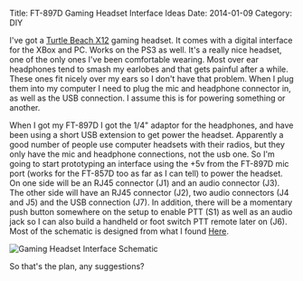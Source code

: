 Title: FT-897D Gaming Headset Interface Ideas
Date: 2014-01-09
Category: DIY

I've got a [Turtle Beach X12](http://www.turtlebeach.com/product-detail/xbox-headsets/ear-force-x12/56) gaming headset.  It comes with a digital interface for the XBox and PC.  Works on the PS3 as well.  It's a really nice headset, one of the only ones I've been comfortable wearing.  Most over ear headphones tend to smash my earlobes and that gets painful after a while.  These ones fit nicely over my ears so I don't have that problem.  When I plug them into my computer I need to plug the mic and headphone connector in, as well as the USB connection.  I assume this is for powering something or another.  

When I got my FT-897D I got the 1/4" adaptor for the headphones, and have been using a short USB extension to get power the headset.  Apparently a good number of people use computer headsets with their radios, but they only have the mic and headphone connections, not the usb one.  So I'm going to start prototyping an interface using the +5v from the FT-897D mic port (works for the FT-857D too as far as I can tell) to power the headset.  On one side will be an RJ45 connector (J1) and an audio connector (J3).  The other side will have an RJ45 connector (J2), two audio connectors (J4 and J5) and the USB connection (J7).  In addition, there will be a momentary push button somewhere on the setup to enable PTT (S1) as well as an audio jack so I can also build a handheld or foot switch PTT remote later on (J6).  Most of the schematic is designed from what I found [Here](http://charlessocci.com/2010/08/27/computer-headset-on-yaesu-ft-857d/).  

![Gaming Headset Interface Schematic]({filename}/images/X12-Headset-interface.png)

So that's the plan, any suggestions?
